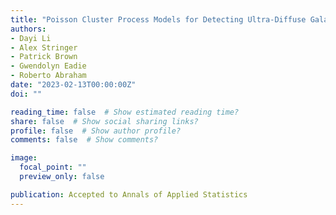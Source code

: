 ```yaml
---
title: "Poisson Cluster Process Models for Detecting Ultra-Diffuse Galaxies"
authors:
- Dayi Li
- Alex Stringer
- Patrick Brown
- Gwendolyn Eadie
- Roberto Abraham
date: "2023-02-13T00:00:00Z"
doi: ""

reading_time: false  # Show estimated reading time?
share: false  # Show social sharing links?
profile: false  # Show author profile?
comments: false  # Show comments?

image:
  focal_point: ""
  preview_only: false

publication: Accepted to Annals of Applied Statistics
---
```


